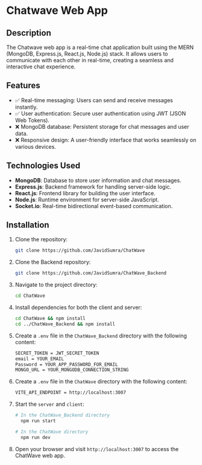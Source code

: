 # Chatwave Web App

## Description

The Chatwave web app is a real-time chat application built using the MERN (MongoDB, Express.js, React.js, Node.js) stack. It allows users to communicate with each other in real-time, creating a seamless and interactive chat experience.

## Features

- :white_check_mark: Real-time messaging: Users can send and receive messages instantly.
- :white_check_mark: User authentication: Secure user authentication using JWT (JSON Web Tokens).
- :x: MongoDB database: Persistent storage for chat messages and user data.
- :x: Responsive design: A user-friendly interface that works seamlessly on various devices. 

## Technologies Used

- **MongoDB**: Database to store user information and chat messages.
- **Express.js**: Backend framework for handling server-side logic.
- **React.js**: Frontend library for building the user interface.
- **Node.js**: Runtime environment for server-side JavaScript.
- **Socket.io**: Real-time bidirectional event-based communication.

## Installation

1. Clone the repository:

   ```bash
   git clone https://github.com/JavidSumra/ChatWave
   ```
2. Clone the Backend repository:

    ```bash
   git clone https://github.com/JavidSumra/ChatWave_Backend
    ```
3. Navigate to the project directory:

    ```bash
   cd ChatWave
    ```
4. Install dependencies for both the client and server:

    ```bash
   cd ChatWave && npm install
   cd ../ChatWave_Backend && npm install
    ```
5. Create a `.env` file in the `ChatWave_Backend` directory with the following content:

    ```bash
   SECRET_TOKEN = JWT_SECRET_TOKEN
   email = YOUR_EMAIL
   Password = YOUR_APP_PASSWORD_FOR_EMAIL
   MONGO_URL = YOUR_MONGODB_CONNECTION_STRING
    ```
6. Create a `.env` file in the `ChatWave` directory with the following content:   
     ```bash
   VITE_API_ENDPOINT = http://localhost:3007
     ``` 
7. Start the `server` and `client`:
    ```bash
   # In the ChatWave_Backend directory
      npm run start

   # In the ChatWave directory
      npm run dev
    ```
8. Open your browser and visit `http://localhost:3007` to access the ChatWave web app.
